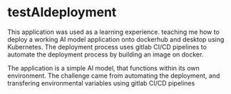 # testAIdeployment
This application was used as a learning experience. teaching me how to deploy a working AI model application onto dockerhub and desktop using Kubernetes. 
The deployment process uses gitlab CI/CD pipelines to automate the deployment process by building an image on docker.

The application is a simple AI model, that functions within its own environment.
The challenge came from automating the deployment, and transfering environmental variables using gitlab CI/CD pipelines
